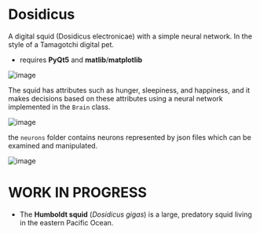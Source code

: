 # Dosidicus
A digital squid (Dosidicus electronicae) with a simple neural network. In the style of a Tamagotchi digital pet.
* requires **PyQt5** and **matlib**/**matplotlib**

![image](https://github.com/ViciousSquid/Dosidicus/assets/161540961/623141f5-3090-40c2-89fa-38a52a381a49)

The squid has attributes such as hunger, sleepiness, and happiness, and it makes decisions based on these attributes using a neural network implemented in the `Brain` class. 

![image](https://github.com/ViciousSquid/Dosidicus/assets/161540961/f2b468c8-e6a7-46bd-8948-8098cb23aa3a)



the `neurons` folder contains neurons represented by json files which can be examined and manipulated.


![image](https://github.com/ViciousSquid/Dosidicus/assets/161540961/d2e9e512-85b1-414a-a41a-eeb88f25f85b)





# WORK IN PROGRESS

* The **Humboldt squid** (*Dosidicus gigas*) is a large, predatory squid living in the eastern Pacific Ocean.
